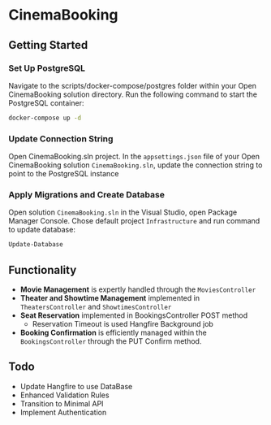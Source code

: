 # CinemaBooking

## Getting Started

### Set Up PostgreSQL

Navigate to the scripts/docker-compose/postgres folder within your Open CinemaBooking solution directory. Run the following command to start the PostgreSQL container:

```bash
docker-compose up -d
```

### Update Connection String

Open CinemaBooking.sln project. In the `appsettings.json` file of your Open CinemaBooking solution `CinemaBooking.sln`, update the connection string to point to the PostgreSQL instance

### Apply Migrations and Create Database

Open solution `CinemaBooking.sln` in the Visual Studio, open Package Manager Console. Chose default project `Infrastructure` and run command to update database:

```bash
Update-Database
```

## Functionality

- **Movie Management** is expertly handled through the `MoviesController`
- **Theater and Showtime Management** implemented in `TheatersController` and `ShowtimesController`
- **Seat Reservation** implemented in BookingsController POST method
  - Reservation Timeout is used Hangfire Background job
- **Booking Confirmation** is efficiently managed within the `BookingsController` through the PUT Confirm method.

## Todo

- Update Hangfire to use DataBase
- Enhanced Validation Rules
- Transition to Minimal API
- Implement Authentication
